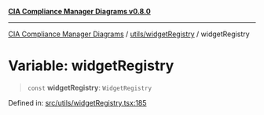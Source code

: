 [**CIA Compliance Manager Diagrams v0.8.0**](../../../README.md)

***

[CIA Compliance Manager Diagrams](../../../modules.md) / [utils/widgetRegistry](../README.md) / widgetRegistry

# Variable: widgetRegistry

> `const` **widgetRegistry**: `WidgetRegistry`

Defined in: [src/utils/widgetRegistry.tsx:185](https://github.com/Hack23/cia-compliance-manager/blob/791b5a1b6e700c8b8480de209374e4cb1086330d/src/utils/widgetRegistry.tsx#L185)
